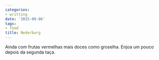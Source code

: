 ```yaml
---
categories:
- writting
date: '2015-09-06'
tags:
- food
title: Nederburg
---
```


Ainda com frutas vermelhas mais doces como groselha. Enjoa um pouco depois da segunda taça.

